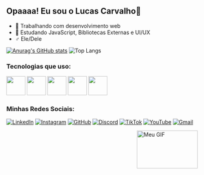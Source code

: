 ## Opaaaa! Eu sou o Lucas Carvalho👋

- 🔭 Trabalhando com desenvolvimento web
- 🌱 Estudando JavaScript, Bibliotecas Externas e UI/UX
- ♂️ Ele/Dele


[![Anurag's GitHub stats](https://github-readme-stats.vercel.app/api?username=CarvDat&show_icons=true&theme=merko)](https://github.com/CarvDat/github-readme-stats)
![Top Langs](https://github-readme-stats.vercel.app/api/top-langs/?username=CarvDat&layout=compact&theme=merko)

### Tecnologias que uso:
<p>
  <img src="https://cdn.jsdelivr.net/gh/devicons/devicon/icons/html5/html5-original.svg" width="50" height="50"/>
  <img src="https://cdn.jsdelivr.net/gh/devicons/devicon/icons/css3/css3-original.svg" width="50" height="50"/>
  <img src="https://cdn.jsdelivr.net/gh/devicons/devicon/icons/javascript/javascript-original.svg" width="50" height="50"/>
  <img src="https://cdn.jsdelivr.net/gh/devicons/devicon/icons/react/react-original.svg" width="50" height="50"/>
  <img src="https://cdn.jsdelivr.net/gh/devicons/devicon/icons/bootstrap/bootstrap-original.svg" width="50" height="50"/>
</p>

### Minhas Redes Sociais:
[![LinkedIn](https://img.shields.io/badge/LinkedIn-0A66C2?style=for-the-badge&logo=linkedin&logoColor=white)](https://www.linkedin.com/in/lucas-carvalho-68b9a3255)
[![Instagram](https://img.shields.io/badge/Instagram-E4405F?style=for-the-badge&logo=instagram&logoColor=white)](https://www.instagram.com/lucss.ext/)
[![GitHub](https://img.shields.io/badge/GitHub-181717?style=for-the-badge&logo=github&logoColor=white)](https://github.com/CarvDat)
[![Discord](https://img.shields.io/badge/Discord-7289DA?style=for-the-badge&logo=discord&logoColor=white)](https://discord.com/users/yang_998)
[![TikTok](https://img.shields.io/badge/TikTok-000000?style=for-the-badge&logo=tiktok&logoColor=white)](https://www.tiktok.com/@lucascarva888?_t=ZM-8v2bTa52KMJ&_r=1)
[![YouTube](https://img.shields.io/badge/YouTube-FF0000?style=for-the-badge&logo=youtube&logoColor=white)](https://www.youtube.com/@Yangzada)
[![Gmail](https://img.shields.io/badge/Gmail-D14836?style=for-the-badge&logo=gmail&logoColor=white)](mailto:lucascarvalhosantos44@gmail)

<img src="https://i.pinimg.com/originals/fb/93/7e/fb937e921235c42ae3d492bdd40394e1.gif" alt="Meu GIF" align="right" width="160" height="100"/>







